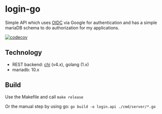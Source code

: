 # login-go

Simple API which uses [OIDC](https://developers.google.com/identity/protocols/OpenIDConnect) via Google for authentication and has a simple mariaDB schema to do authorization for my applications.

[![codecov](https://codecov.io/gh/bihe/monorepo/branch/master/graph/badge.svg)](https://codecov.io/gh/bihe/monorepo)

## Technology

* REST backend: [chi](https://github.com/go-chi/chi) (v4.x), golang (1.x)
* mariadb: 10.x

## Build

Use the Makefile and call `make release`

Or the manual step by using go: `go build -o login.api ./cmd/server/*.go`

